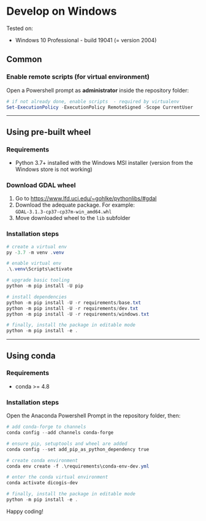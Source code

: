 # Develop on Windows

Tested on:

- Windows 10 Professional - build 19041 (= version 2004)

## Common

### Enable remote scripts (for virtual environment)

Open a Powershell prompt as **administrator** inside the repository folder:

```powershell
# if not already done, enable scripts  - required by virtualenv
Set-ExecutionPolicy -ExecutionPolicy RemoteSigned -Scope CurrentUser
```

----

## Using pre-built wheel

### Requirements

- Python 3.7+ installed with the Windows MSI installer (version from the Windows store is not working)

### Download GDAL wheel

1. Go to <https://www.lfd.uci.edu/~gohlke/pythonlibs/#gdal>
2. Download the adequate package. For example: `GDAL‑3.1.3‑cp37‑cp37m‑win_amd64.whl`
3. Move downloaded wheel to the `lib` subfolder

### Installation steps

```powershell
# create a virtual env
py -3.7 -m venv .venv

# enable virtual env
.\.venv\Scripts\activate

# upgrade basic tooling
python -m pip install -U pip

# install dependencies
python -m pip install -U -r requirements/base.txt
python -m pip install -U -r requirements/dev.txt
python -m pip install -U -r requirements/windows.txt

# finally, install the package in editable mode
python -m pip install -e .
```

----

## Using conda

### Requirements

- conda >= 4.8

### Installation steps

Open the Anaconda Powershell Prompt in the repository folder, then:

```powershell
# add conda-forge to channels
conda config --add channels conda-forge

# ensure pip, setuptools and wheel are added
conda config --set add_pip_as_python_dependency true

# create conda environment
conda env create -f .\requirements\conda-env-dev.yml

# enter the conda virtual environment
conda activate dicogis-dev

# finally, install the package in editable mode
python -m pip install -e .
```

Happy coding!
